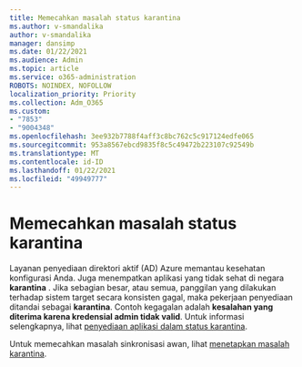 ```yaml
---
title: Memecahkan masalah status karantina
ms.author: v-smandalika
author: v-smandalika
manager: dansimp
ms.date: 01/22/2021
ms.audience: Admin
ms.topic: article
ms.service: o365-administration
ROBOTS: NOINDEX, NOFOLLOW
localization_priority: Priority
ms.collection: Adm_O365
ms.custom:
- "7853"
- "9004348"
ms.openlocfilehash: 3ee932b7788f4aff3c8bc762c5c917124edfe065
ms.sourcegitcommit: 953a8567ebcd9835f8c5c49472b223107c92549b
ms.translationtype: MT
ms.contentlocale: id-ID
ms.lasthandoff: 01/22/2021
ms.locfileid: "49949777"
---
```

# <a name="troubleshoot-quarantine-state"></a>Memecahkan masalah status karantina

Layanan penyediaan direktori aktif (AD) Azure memantau kesehatan konfigurasi Anda. Juga menempatkan aplikasi yang tidak sehat di negara **karantina** . Jika sebagian besar, atau semua, panggilan yang dilakukan terhadap sistem target secara konsisten gagal, maka pekerjaan penyediaan ditandai sebagai **karantina**. Contoh kegagalan adalah **kesalahan yang diterima karena kredensial admin tidak valid**. Untuk informasi selengkapnya, lihat [penyediaan aplikasi dalam status karantina](https://docs.microsoft.com/azure/active-directory/app-provisioning/application-provisioning-quarantine-status).

Untuk memecahkan masalah sinkronisasi awan, lihat [menetapkan masalah karantina](https://docs.microsoft.com/azure/active-directory/cloud-sync/how-to-troubleshoot#provisioning-quarantined-problems). 
